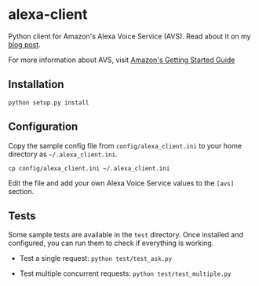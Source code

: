 # alexa-client

Python client for Amazon's Alexa Voice Service (AVS). Read about it on my [blog post](http://ewenchou.github.io/blog/2016/03/20/alexa-voice-service/).

For more information about AVS, visit [Amazon's Getting Started Guide](http://amzn.to/1Uui0QW)

## Installation

    python setup.py install

## Configuration

Copy the sample config file from `config/alexa_client.ini` to your home directory as `~/.alexa_client.ini`.

    cp config/alexa_client.ini ~/.alexa_client.ini

Edit the file and add your own Alexa Voice Service values to the `[avs]` section.

## Tests

Some sample tests are available in the `test` directory. Once installed and configured, you can run them to check if everything is working.

* Test a single request: `python test/test_ask.py`

* Test multiple concurrent requests: `python test/test_multiple.py`
